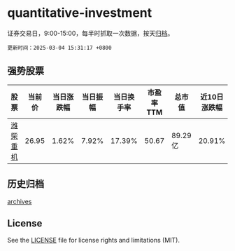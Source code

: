# quantitative-investment

证券交易日，9:00-15:00，每半时抓取一次数据，按天[归档](archives)。

`更新时间：2025-03-04 15:31:17 +0800`

## 强势股票

|股票|当前价|当日涨跌幅|当日振幅|当日换手率|市盈率TTM|总市值|近10日涨跌幅|
|----|----|----|----|----|----|----|----|
|[潍柴重机](https://xueqiu.com/S/SZ000880)|26.95|1.62%|7.92%|17.39%|50.67|89.29亿|20.91%|

## 历史归档

[archives](archives)

## License

See the [LICENSE](LICENSE) file for license rights and limitations (MIT).
